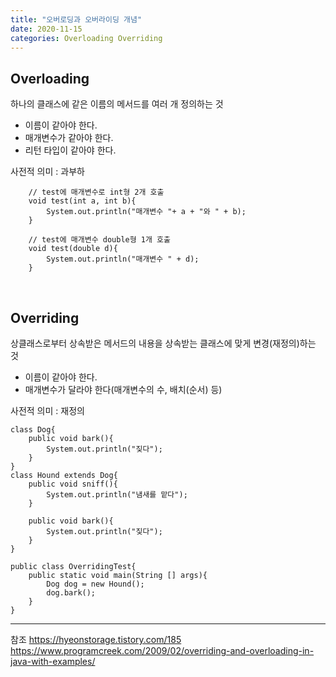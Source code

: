 ```yaml
---
title: "오버로딩과 오버라이딩 개념"
date: 2020-11-15
categories: Overloading Overriding
---
```


## Overloading 
하나의 클래스에 같은 이름의 메서드를 여러 개 정의하는 것
 - 이름이 같아야 한다. 
 - 매개변수가 같아야 한다. 
 - 리턴 타입이 같아야 한다.

사전적 의미 : 과부하


``` 
    // test에 매개변수로 int형 2개 호출
    void test(int a, int b){
        System.out.println("매개변수 "+ a + "와 " + b);
    }
   
    // test에 매개변수 double형 1개 호출
    void test(double d){
        System.out.println("매개변수 " + d);
    }
```
<br>

## Overriding
상클래스로부터 상속받은 메서드의 내용을 상속받는 클래스에 맞게 변경(재정의)하는 것
 - 이름이 같아야 한다.
 - 매개변수가 달라야 한다(매개변수의 수, 배치(순서) 등)

사전적 의미 : 재정의
```
class Dog{
    public void bark(){
        System.out.println("짖다");
    }
}
class Hound extends Dog{
    public void sniff(){
        System.out.println("냄새를 맡다");
    }

    public void bark(){
        System.out.println("짖다");
    }
}

public class OverridingTest{
    public static void main(String [] args){
        Dog dog = new Hound();
        dog.bark();
    }
}
```
---
참조
https://hyeonstorage.tistory.com/185
https://www.programcreek.com/2009/02/overriding-and-overloading-in-java-with-examples/

